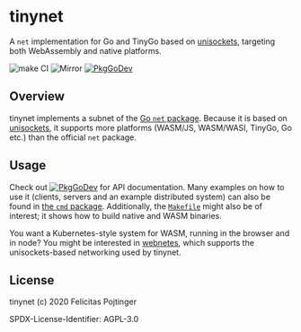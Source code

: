 # tinynet

A `net` implementation for Go and TinyGo based on [unisockets](https://github.com/pojntfx/unisockets), targeting both WebAssembly and native platforms.

![make CI](https://github.com/pojntfx/tinynet/workflows/make%20CI/badge.svg)
![Mirror](https://github.com/pojntfx/tinynet/workflows/Mirror/badge.svg)
[![PkgGoDev](https://pkg.go.dev/badge/github.com/pojntfx/tinynet)](https://pkg.go.dev/github.com/pojntfx/tinynet)

## Overview

tinynet implements a subnet of the [Go `net` package](https://golang.org/pkg/net/). Because it is based on [unisockets](https://github.com/pojntfx/unisockets), it supports more platforms (WASM/JS, WASM/WASI, TinyGo, Go etc.) than the official `net` package.

## Usage

Check out [![PkgGoDev](https://pkg.go.dev/badge/github.com/pojntfx/tinynet)](https://pkg.go.dev/github.com/pojntfx/tinynet) for API documentation. Many examples on how to use it (clients, servers and an example distributed system) can also be found in [the `cmd` package](https://pkg.go.dev/github.com/pojntfx/tinynet/cmd). Additionally, the [`Makefile`](https://github.com/pojntfx/tinynet/blob/main/Makefile) might also be of interest; it shows how to build native and WASM binaries.

You want a Kubernetes-style system for WASM, running in the browser and in node? You might be interested in [webnetes](https://github.com/pojntfx/webnetes), which supports the unisockets-based networking used by tinynet.

## License

tinynet (c) 2020 Felicitas Pojtinger

SPDX-License-Identifier: AGPL-3.0
